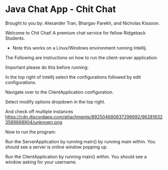 # Java Chat App - Chit Chat
Brought to you by: Alexander Tran, Bhargav Parekh, and Nicholas Kissoon.  

Welcome to Chit Chat! A premium chat service for fellow Ridgeback Students.   

* Note this works on a Linux/Windows environment running Intellij.

The Following are instructions on how to run the client-server application:

Important please do this before running:  

In the top right of Intellij select the configurations followed by edit configurations.  

Navigate over to the ClientApplication configuration.  

Select modify options dropdown in the top right.

And check off multiple instances
https://cdn.discordapp.com/attachments/892504680637296692/962816323589668904/unknown.png

Now to run the program:

Run the ServerApplication by running main() by running main within.  You should see a server is online window popping up.

Run the ClientApplication by running main() within. You should see a window asking for your username.
